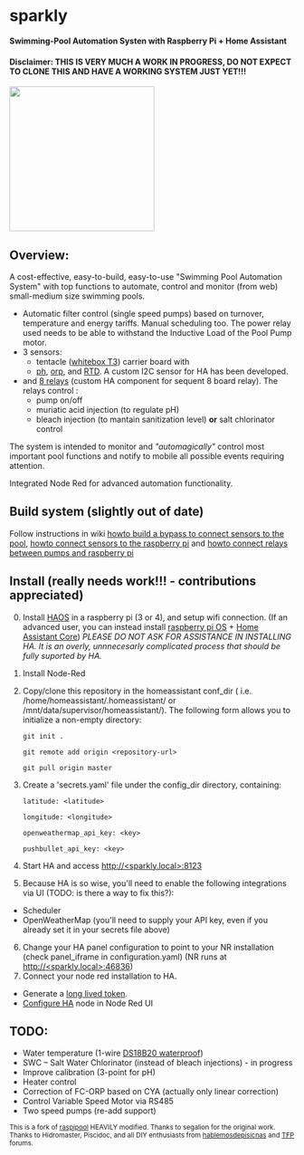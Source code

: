 # sparkly
**Swimming-Pool Automation Systen with Raspberry Pi + Home Assistant**

#### Disclaimer: THIS IS VERY MUCH A WORK IN PROGRESS, DO NOT EXPECT TO CLONE THIS AND HAVE A WORKING SYSTEM JUST YET!!!

<img src="/help/media/raspipool_main2.png" height="256">

## Overview:

 A cost-effective, easy-to-build, easy-to-use "Swimming Pool Automation System" with top functions to automate, control and monitor (from web) small-medium size swimming pools.

- Automatic filter control (single speed pumps) based on turnover, temperature and energy tariffs. Manual scheduling too. The power relay used needs to be able to withstand the Inductive Load of the Pool Pump motor. 
- 3 sensors:
  - tentacle ([whitebox T3](https://atlas-scientific.com/electrical-isolation/whitebox-t3/)) carrier board with
  - [ph](https://www.atlas-scientific.com/product_pages/circuits/ezo_ph.html), [orp](https://www.atlas-scientific.com/product_pages/circuits/ezo_orp.html), and [RTD](https://atlas-scientific.com/embedded-solutions/ezo-rtd-temperature-circuit/). A custom I2C sensor for HA has been developed.
- and [8 relays](https://sequentmicrosystems.com/collections/home-automation/products/raspberry-pi-relays-stackable-card) (custom HA component for sequent 8 board relay). The relays control :
  - pump on/off
  - muriatic acid injection (to regulate pH)
  - bleach injection (to mantain sanitization level) **or** salt chlorinator control


 The system is intended to monitor and *"automagically"* control most important pool functions and notify to mobile all possible events requiring attention.

 Integrated Node Red for advanced automation functionality.
 
 ## Build system (slightly out of date)
 
 Follow instructions in wiki [howto build a bypass to connect sensors to the pool](https://github.com/segalion/raspipool/wiki/Bypass-for-sensors), [howto connect sensors to the raspberry pi](https://github.com/segalion/raspipool/wiki/Sensors-connection-(DS18B20,-and-EZO-pH-and-ORP)) and [howto connect relays between pumps and raspberry pi](https://github.com/segalion/raspipool/wiki/Connection-of-relays-for-pump-control)
 
 ## Install (really needs work!!! - contributions appreciated)
 0. Install [HAOS](https://www.home-assistant.io/installation/raspberrypi#install-home-assistant-operating-system) in a raspberry pi (3 or 4), and setup wifi connection. (If an advanced user, you can instead install [raspberry pi OS](https://www.raspberrypi.com/software/) + [Home Assistant Core](https://www.home-assistant.io/installation/raspberrypi#install-home-assistant-core))
 *PLEASE DO NOT ASK FOR ASSISTANCE IN INSTALLING HA. It is an overly, unnnecesarly complicated process that should be fully suported by HA.*
 1. Install Node-Red
 2. Copy/clone this repository in the homeassistant conf_dir ( i.e. /home/homeassistant/.homeassistant/ or /mnt/data/supervisor/homeassistant/). The following form allows you to initialize a non-empty directory:

    `git init .`

    `git remote add origin <repository-url>`

    `git pull origin master`

 3. Create a 'secrets.yaml' file under the config_dir directory, containing:

    `latitude: <latitude>`

    `longitude: <longitude>`
    
    `openweathermap_api_key: <key>`
    
    `pushbullet_api_key: <key>`

 4. Start HA and access [http://<sparkly.local>:8123](http://sparkly.local:8123)
 5. Because HA is so wise, you'll need to enable the following integrations via UI (TODO: is there a way to fix this?):
   - Scheduler
   - OpenWeatherMap (you'll need to supply your API key, even if you already set it in your secrets file above)
 6. Change your HA panel configuration to point to your NR installation (check panel_iframe in configuration.yaml) (NR runs at [http://<sparkly.local>:46836](http://sparkly.local:46836))
 7. Connect your node red installation to HA.
 - Generate a [long lived token](https://www.atomicha.com/home-assistant-how-to-generate-long-lived-access-token-part-1/).
 - [Configure HA](https://leonardosmarthomemakers.com/how-to-install-node-red-on-a-raspberry-for-your-home-assistant-smart-home/#CREATE_A_LONG-LIVED_ACCESS_TOKEN_IN_HOME_ASSISTANT) node in Node Red UI

 
 ## TODO:
 - Water temperature (1-wire [DS18B20 waterproof](https://aliexpress.com/item/32968031204.html))
 - SWC – Salt Water Chlorinator (instead of bleach injections) - in progress
 - Improve calibration (3-point for pH)
 - Heater control
 - Correction of FC-ORP based on CYA (actually only linear correction)
 - Control Variable Speed Motor via RS485
 - Two speed pumps (re-add support)
  
<sub> This is a fork of [raspipool](https://github.com/huehueteotl/raspipool) HEAVILY modified. Thanks to segalion for the original work. Thanks to Hidromaster, Piscidoc, and all DIY enthusiasts from [hablemosdepisicnas](http://www.hablemosdepiscinas.com/foro/viewtopic.php?f=11&t=3906) and [TFP](https://www.troublefreepool.com/threads/raspipool-pool-automation-system-with-raspberry-pi-home-assistant.188410/) forums.</sub>
